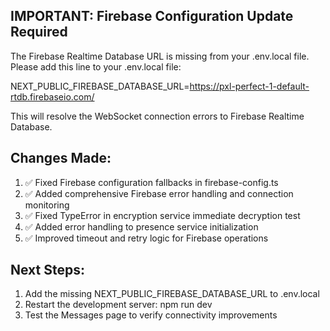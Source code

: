 
## IMPORTANT: Firebase Configuration Update Required

The Firebase Realtime Database URL is missing from your .env.local file.
Please add this line to your .env.local file:

NEXT_PUBLIC_FIREBASE_DATABASE_URL=https://pxl-perfect-1-default-rtdb.firebaseio.com/

This will resolve the WebSocket connection errors to Firebase Realtime Database.

## Changes Made:
1. ✅ Fixed Firebase configuration fallbacks in firebase-config.ts
2. ✅ Added comprehensive Firebase error handling and connection monitoring
3. ✅ Fixed TypeError in encryption service immediate decryption test
4. ✅ Added error handling to presence service initialization
5. ✅ Improved timeout and retry logic for Firebase operations

## Next Steps:
1. Add the missing NEXT_PUBLIC_FIREBASE_DATABASE_URL to .env.local
2. Restart the development server: npm run dev
3. Test the Messages page to verify connectivity improvements

